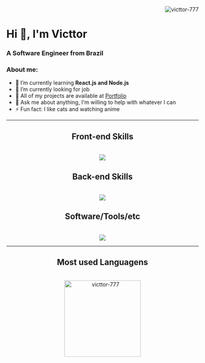 <p align="right"> <img src="https://komarev.com/ghpvc/?username=victtor-777&label=Profile%20views&color=0e75b6&style=flat" alt="victtor-777" /> </p>
<h1>Hi 👋, I'm Victtor</h1>
<h3>A Software Engineer from Brazil</h3>

### About me:
- 📝 I’m currently learning **React.js and Node.js**
- 🔭 I’m currently looking for job
- 🌌 All of my projects are available at [Portfolio](https://victtor-777.vercel.app/)
- 💬 Ask me about anything, I'm willing to help with whatever I can
- ⚡ Fun fact: I like cats and watching anime

<hr/>

<h2 align="center">Front-end Skills</h2>
<br/>
<div align="center">
    <img src="https://skillicons.dev/icons?i=html,css,javascript,typescript,react,vite,next,tailwind,bootstrap&perline=" />
</div>

<h2 align="center">Back-end Skills</h2>
<br/>
<div align="center">
    <img src="https://skillicons.dev/icons?i=py,nodejs,nest,prisma,express,firebase,mongodb,mysql&perline=" />
</div>

<h2 align="center">Software/Tools/etc</h2>
<br/>
<div align="center">
    <img src="https://skillicons.dev/icons?i=git,github,figma,vscode,notion&perline=" />
</div>

<hr/>

<h2 align="center">Most used Languagens</h2>
<br/>
<div align="center">
  <a href="https://github.com/anuraghazra/convoychat">
    <img height=200 align="center" src="https://github-readme-stats.vercel.app/api/top-langs?username=victtor-777&show_icons=true&locale=en&layout=compact&theme=react" alt="victtor-777" />
  </a>
</div>

  
<!--
**Victtor-777/Victtor-777** is a ✨ _special_ ✨ repository because its `README.md` (this file) appears on your GitHub profile.
Here are some ideas to get you started:
- 🔭 I’m currently working on ...
- 🌱 I’m currently learning ...
- 👯 I’m looking to collaborate on ...
- 🤔 I’m looking for help with ...
- 💬 Ask me about ...
- 📫 How to reach me: ...
- 😄 Pronouns: ...
- ⚡ Fun fact: ...
-->
